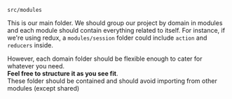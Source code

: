 `src/modules`

This is our main folder. We should group our project by domain in modules and each module should contain everything related to itself. For instance, if we're using redux, a `modules/session` folder could include `action` and `reducers` inside.

However, each domain folder should be flexible enough to cater for whatever you need.  
**Feel free to structure it as you see fit**.  
These folder should be contained and should avoid importing from other modules (except shared)
